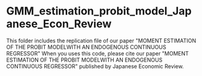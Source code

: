 # GMM_estimation_probit_model_Japanese_Econ_Review
This folder includes the replication file of our paper "MOMENT ESTIMATION OF THE PROBIT MODELWITH AN ENDOGENOUS CONTINUOUS REGRESSOR"
When you uses this code, please cite our paper "MOMENT ESTIMATION OF THE PROBIT MODELWITH AN ENDOGENOUS CONTINUOUS REGRESSOR" published by Japanese Economic Review.
